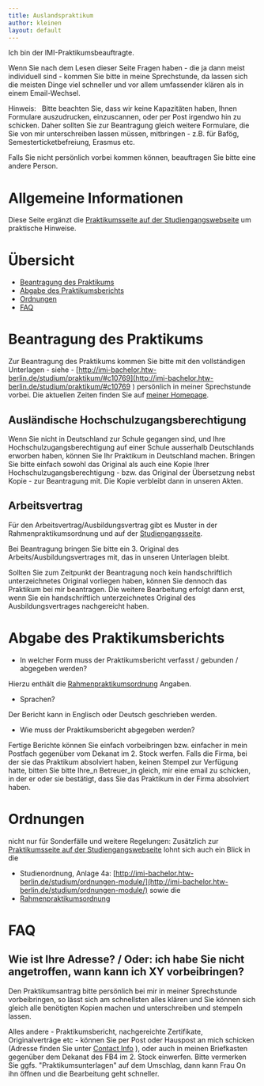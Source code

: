 ```yaml
---
title: Auslandspraktikum
author: kleinen
layout: default
---
```


Ich bin der IMI-Praktikumsbeauftragte.

Wenn Sie nach dem Lesen dieser Seite Fragen haben - die ja dann meist individuell sind -
kommen Sie bitte in meine Sprechstunde, da lassen sich die meisten Dinge viel schneller
und vor allem umfassender klären als in einem Email-Wechsel.

<span class = "attention">Hinweis:</span>&nbsp;&nbsp;
Bitte beachten Sie, dass wir keine Kapazitäten haben, Ihnen Formulare
auszudrucken, einzuscannen, oder per Post irgendwo hin zu schicken.
Daher sollten Sie zur Beantragung gleich weitere Formulare, die Sie von
mir unterschreiben lassen müssen, mitbringen  - z.B. für Bafög,
Semesterticketbefreiung, Erasmus etc.

Falls Sie nicht persönlich vorbei kommen können, beauftragen Sie bitte eine andere Person.

# Allgemeine Informationen
Diese Seite ergänzt die
[Praktikumsseite auf der Studiengangswebseite](http://imi-bachelor.htw-berlin.de/studium/praktikum/) um praktische
Hinweise.

# Übersicht
- [Beantragung des Praktikums](#beantragung-des-praktikums)
- [Abgabe des Praktikumsberichts](#abgabe-des-praktikumsberichts)
- [Ordnungen](#ordnungen)
- [FAQ](#faq)

# Beantragung des Praktikums
Zur Beantragung des Praktikums kommen Sie bitte mit den vollständigen Unterlagen - siehe -
[http://imi-bachelor.htw-berlin.de/studium/praktikum/#c10769](http://imi-bachelor.htw-berlin.de/studium/praktikum/#c10769 )  persönlich in meiner Sprechstunde
vorbei. Die aktuellen Zeiten finden Sie auf [meiner Homepage]({{site.baseurl}}).

## Ausländische Hochschulzugangsberechtigung
Wenn Sie nicht in Deutschland zur Schule gegangen sind, und Ihre Hochschulzugangsberechtigung
auf einer Schule ausserhalb Deutschlands erworben haben, können Sie Ihr Praktikum
in Deutschland machen.
Bringen Sie bitte einfach sowohl das Original als auch eine Kopie Ihrer
Hochschulzugangsberechtigung - bzw. das Original der Übersetzung nebst Kopie - zur Beantragung mit.
Die Kopie verbleibt dann in unseren Akten.
## Arbeitsvertrag
Für den Arbeitsvertrag/Ausbildungsvertrag gibt es Muster in der Rahmenpraktikumsordnung und auf der [Studiengangsseite](http://imi-bachelor.htw-berlin.de/studium/praktikum/#c10769 ).

Bei Beantragung bringen Sie bitte ein 3. Original des Arbeits/Ausbildungsvertrages mit, das in unseren Unterlagen bleibt.

Sollten Sie zum Zeitpunkt der Beantragung noch kein handschriftlich unterzeichnetes Original vorliegen
haben, können Sie dennoch das Praktikum bei mir beantragen. Die weitere Bearbeitung erfolgt dann erst, wenn
Sie ein handschriftlich unterzeichnetes Original des Ausbildungsvertrages nachgereicht haben.

# Abgabe des Praktikumsberichts
* In welcher Form muss der Praktikumsbericht verfasst / gebunden / abgegeben werden?

Hierzu enthält die [Rahmenpraktikumsordnung](http://www.htw-berlin.de/hochschule/dokumente/rahmenordnungen/#c6072) Angaben.

* Sprachen?

Der Bericht kann in Englisch oder Deutsch geschrieben werden.

* Wie muss der Praktikumsbericht abgegeben werden?

Fertige Berichte können Sie einfach vorbeibringen bzw. einfacher in mein Postfach gegenüber vom
Dekanat im 2. Stock werfen. Falls die Firma, bei der sie das Praktikum absolviert haben,
keinen Stempel zur Verfügung hatte, bitten Sie bitte Ihre_n Betreuer_in gleich,
mir eine email zu schicken, in der er oder sie bestätigt, dass Sie das
Praktikum in der Firma absolviert haben.


# Ordnungen
nicht nur für Sonderfälle und weitere Regelungen:
Zusätzlich zur [Praktikumsseite auf der Studiengangswebseite](http://imi-bachelor.htw-berlin.de/studium/praktikum/)
lohnt sich auch ein Blick in die

* Studienordnung, Anlage 4a:
[http://imi-bachelor.htw-berlin.de/studium/ordnungen-module/](http://imi-bachelor.htw-berlin.de/studium/ordnungen-module/) sowie die
* [Rahmenpraktikumsordnung](http://www.htw-berlin.de/hochschule/dokumente/rahmenordnungen/#c6072)


# FAQ

## Wie ist Ihre Adresse? / Oder: ich habe Sie nicht angetroffen, wann kann ich XY vorbeibringen?

Den Praktikumsantrag bitte persönlich bei mir in meiner Sprechstunde vorbeibringen, so lässt sich am schnellsten alles klären und Sie können sich gleich alle benötigten Kopien machen
und unterschreiben und stempeln lassen.

Alles andere - Praktikumsbericht, nachgereichte Zertifikate, Originalverträge etc - können Sie per Post oder Hauspost an mich schicken (Adresse finden Sie unter [Contact Info]({{site.baseurl}}contact) ), oder auch in meinen Briefkasten gegenüber dem Dekanat des FB4 im 2. Stock einwerfen. Bitte vermerken Sie ggfs. "Praktikumsunterlagen" auf dem Umschlag, dann kann
Frau On ihn öffnen und die Bearbeitung geht schneller.

